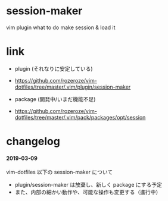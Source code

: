 # session-maker
vim plugin what to do make session & load it

# link

- plugin (それなりに安定している)
- https://github.com/rozeroze/vim-dotfiles/tree/master/.vim/plugin/session-maker

- package (開発中/いまだ機能不足)
- https://github.com/rozeroze/vim-dotfiles/tree/master/.vim/pack/packages/opt/session

# changelog

#### 2019-03-09

vim-dotfiles 以下の session-maker について
- plugin/session-maker は放棄し、新しく package にする予定
- また、内部の細かい動作や、可能な操作も変更する（進行中）
